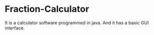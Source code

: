 # Fraction-Calculator
It is a calculator software programmed in java.
And it has a basic GUI interface.
